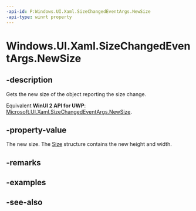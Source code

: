 ```yaml
---
-api-id: P:Windows.UI.Xaml.SizeChangedEventArgs.NewSize
-api-type: winrt property
---
```


<!-- Property syntax
public Windows.Foundation.Size NewSize { get; }
-->

# Windows.UI.Xaml.SizeChangedEventArgs.NewSize

## -description
Gets the new size of the object reporting the size change.

Equivalent **WinUI 2 API for UWP**: [Microsoft.UI.Xaml.SizeChangedEventArgs.NewSize](/windows/winui/api/microsoft.ui.xaml.sizechangedeventargs.newsize).

## -property-value
The new size. The [Size](../windows.foundation/size.md) structure contains the new height and width.

## -remarks

## -examples

## -see-also
